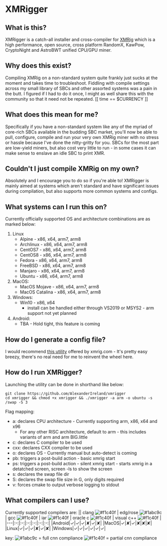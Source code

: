 # XMRigger

## What is this?
XMRigger is a catch-all installer and cross-compiler for [XMRig](https://github.com/xmrig/xmrig) which is a high performance, open source, cross platform RandomX, KawPow, CryptoNight and AstroBWT unified CPU/GPU miner.

## Why does this exist?
Compiling XMRig on a non-standard system quite frankly just sucks at the moment and takes time to troubleshoot. Fiddling with compile settings across my small library of SBCs and other assorted systems was a pain in the butt. I figured if I had to do it once, I might as well share this with the community so that it need not be repeated. [[ time == $CURRENCY ]]

## What does this mean for me? 
Specifically if you have a non-standard system like any of the myriad of core-rich SBCs available in the budding SBC market, you'll now be able to pull, configure, compile and run your very own XMRig miner with no stress or hassle because I've done the nitty-gritty for you. SBCs for the most part are low-yield miners, but also cost very little to run - in some cases it can make sense to enslave an idle SBC to print XMR.

## Couldn't I just compile XMRig on my own?
Absolutely and I encourage you to do so if you're able to! XMRigger is mainly aimed at systems which aren't standard and have significant issues during compilation, but also supports more common systems and configs.

## What systems can I run this on?
Currently officially supported OS and architecture combinations are as marked below:
1. Linux
   * Alpine - x86, x64, arm7, arm8
   * Archlinux - x86, x64, arm7, arm8
   * CentOS7 - x86, x64, arm7, arm8
   * CentOS8 - x86, x64, arm7, arm8
   * Fedora - x86, x64, arm7, arm8
   * FreeBSD - x86, x64, arm7, arm8
   * Manjaro - x86, x64, arm7, arm8
   * Ubuntu - x86, x64, arm7, arm8
2. MacOS:
   * MacOS Mojave - x86, x64, arm7, arm8
   * MacOS Catalina - x86, x64, arm7, arm8
3. Windows:
   * Win10 - x86, x64
      * install can be handled either through VS2019 or MSYS2 - arm support not yet planned
4. Android:
   * TBA - Hold tight, this feature is coming

## How do I generate a config file?
I would recommend [this utility](https://xmrig.com/wizard) offered by xmrig.com - It's pretty easy breezy, there's no real need for me to reinvent the wheel here.

## How do I run XMRigger?
Launching the utility can be done in shorthand like below:
```
git clone https://github.com/AlexanderIreland/xmrigger
cd xmrigger && chmod +x xmrigger && ./xmrigger -a arm -o ubuntu -s /swap -S 3
```

Flag mapping:
  - a: declares CPU architecture - Currently supporting arm, x86, x64 and x96
    - For any other RISC architecture, default to arm - this includes variants of arm and arm BIG.little
  - c: declares C compiler to be used
  - cxx: declares CXX compiler to be used
  - o: declares OS - Currently manual but auto-detect is coming
  - pb: triggers a post-build action - basic xmrig start
  - ps: triggers a post-build action - silent xmrig start - starts xmrig in a detatched screen, screen -ls to show the screen
  - s: declares the swap file dir
  - S: declares the swap file size in G, only digits required
  - v: forces cmake to output verbose logging to stdout

## What compilers can I use?
Currently supported compilers are: 
|| clang ![#f1c40f](https://via.placeholder.com/15/f1c40f/000000?text=+) | edg/rose ![#1abc9c](https://via.placeholder.com/15/1abc9c/000000?text=+) | gcc ![#f1c40f](https://via.placeholder.com/15/f1c40f/000000?text=+) | iar ![#f1c40f](https://via.placeholder.com/15/f1c40f/000000?text=+) | oracle c ![#f1c40f](https://via.placeholder.com/15/f1c40f/000000?text=+) | visual c++ ![#f1c40f](https://via.placeholder.com/15/f1c40f/000000?text=+) |
|---|:-:|:-:|:-:|:-:|:-:|:-:|
|Android|✓|✓|✓|✘|✓|✘|
|MacOS|✓|✘|✓|✘|✘|✘|
|Linux|✓|✓|✓|✘|✓|✘|
|Windows|✓|✓|✓|✓|✓|✓|

key: ![#1abc9c](https://via.placeholder.com/15/1abc9c/000000?text=+) = full cnn compliance ![#f1c40f](https://via.placeholder.com/15/f1c40f/000000?text=+) = partial cnn compliance
